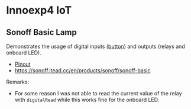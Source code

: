 # Innoexp4 IoT
## Sonoff Basic Lamp
Demonstrates the usage of digital inputs ([button](https://www.espruino.com/Button)) and outputs (relays and onboard LED).
- [Pinout](./pinouts/Sonoff%20Basic)
- https://sonoff.itead.cc/en/products/sonoff/sonoff-basic

Remarks:
- For some reason I was not able to read the current value of the relay with `digitalRead` while this works fine for the onboard LED.
